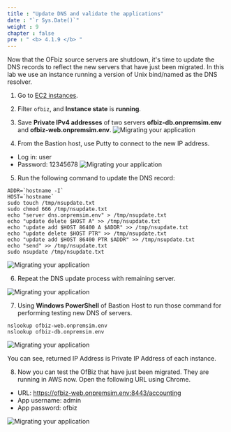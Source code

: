 ```yaml
---
title : "Update DNS and validate the applications"
date : "`r Sys.Date()`"
weight : 9
chapter : false
pre : " <b> 4.1.9 </b> "
---
```


Now that the OFbiz source servers are shutdown, it's time to update the DNS records to reflect the new servers that have just been migrated. In this lab we use an instance running a version of Unix bind/named as the DNS resolver.

1. Go to [EC2 instances](https://us-west-2.console.aws.amazon.com/ec2/home?region=us-west-2#Instances:instanceState=running).
2. Filter ```ofbiz```, and **Instance state** is **running**.
3. Save **Private IPv4 addresses** of two servers **ofbiz-db.onpremsim.env** and **ofbiz-web.onpremsim.env**.
![Migrating your application](/images/4.migrateinfra/4.1migrateapp/4.1.9dns/4.1.9.1dns.png?width=90pc)

4. From the Bastion host, use Putty to connect to the new IP address.
+ Log in: user
+ Password: 12345678
![Migrating your application](/images/4.migrateinfra/4.1migrateapp/4.1.9dns/4.1.9.2dns.png?width=90pc)

5. Run the following command to update the DNS record:
```
ADDR=`hostname -I`
HOST=`hostname`
sudo touch /tmp/nsupdate.txt
sudo chmod 666 /tmp/nsupdate.txt
echo "server dns.onpremsim.env" > /tmp/nsupdate.txt
echo "update delete $HOST A" >> /tmp/nsupdate.txt
echo "update add $HOST 86400 A $ADDR" >> /tmp/nsupdate.txt
echo "update delete $HOST PTR" >> /tmp/nsupdate.txt
echo "update add $HOST 86400 PTR $ADDR" >> /tmp/nsupdate.txt
echo "send" >> /tmp/nsupdate.txt
sudo nsupdate /tmp/nsupdate.txt
```

![Migrating your application](/images/4.migrateinfra/4.1migrateapp/4.1.9dns/4.1.9.3dns.png?width=90pc)

6. Repeat the DNS update process with remaining server.

![Migrating your application](/images/4.migrateinfra/4.1migrateapp/4.1.9dns/4.1.9.4dns.png?width=90pc)

7. Using **Windows PowerShell** of Bastion Host to run those command for performing testing new DNS of servers. 
```
nslookup ofbiz-web.onpremsim.env
nslookup ofbiz-db.onpremsim.env
```
![Migrating your application](/images/4.migrateinfra/4.1migrateapp/4.1.9dns/4.1.9.5dns.png?width=90pc)

You can see, returned IP Address is Private IP Address of each instance.

8. Now you can test the OfBiz that have just been migrated. They are running in AWS now. Open the following URL using Chrome.
+ URL: https://ofbiz-web.onpremsim.env:8443/accounting 
+ App username: admin
+ App password: ofbiz

![Migrating your application](/images/4.migrateinfra/4.1migrateapp/4.1.9dns/4.1.9.6dns.png?width=90pc)
